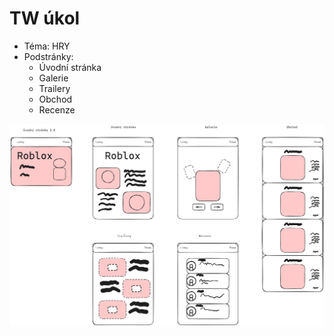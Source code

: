 # TW úkol
- Téma: HRY
- Podstránky: 
    - Úvodní stránka
    - Galerie
    - Trailery
    - Obchod
    - Recenze

![alt](stranka.excalidraw.png)